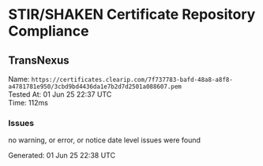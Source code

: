 # STIR/SHAKEN Certificate Repository Compliance

## TransNexus

Name: `https://certificates.clearip.com/7f737783-bafd-48a8-a8f8-a4781781e950/3cbd9bd4436da1e7b2d7d2501a088607.pem`\
Tested At: 01 Jun 25 22:37 UTC\
Time: 112ms

### Issues

no warning, or error, or notice date level issues were found

Generated: 01 Jun 25 22:38 UTC